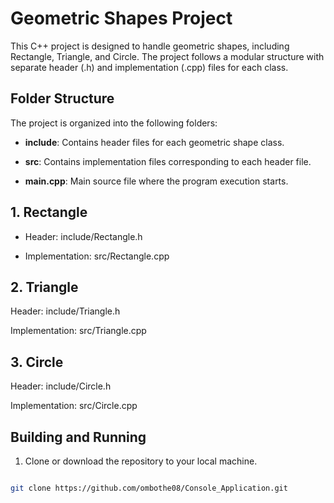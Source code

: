 # Geometric Shapes Project
 
This C++ project is designed to handle geometric shapes, including Rectangle, Triangle, and Circle. The project follows a modular structure with separate header (.h) and implementation (.cpp) files for each class.
 
## Folder Structure
 
The project is organized into the following folders:
 
 
- **include**: Contains header files for each geometric shape class.

- **src**: Contains implementation files corresponding to each header file.

- **main.cpp**: Main source file where the program execution starts.
 
##  1. Rectangle

- Header: include/Rectangle.h

- Implementation: src/Rectangle.cpp

## 2. Triangle

Header: include/Triangle.h

Implementation: src/Triangle.cpp

## 3. Circle

Header: include/Circle.h

Implementation: src/Circle.cpp
 
 
## Building and Running
 
1. Clone or download the repository to your local machine.
 
```bash

git clone https://github.com/ombothe08/Console_Application.git

